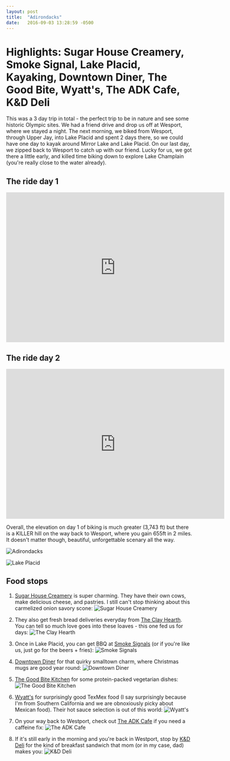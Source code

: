 ```yaml
---
layout: post
title:  "Adirondacks"
date:   2016-09-03 13:28:59 -0500
---
```

# Highlights: Sugar House Creamery, Smoke Signal, Lake Placid, Kayaking, Downtown Diner, The Good Bite, Wyatt's, The ADK Cafe, K&D Deli

This was a 3 day trip in total - the perfect trip to be in nature and see some historic Olympic sites. We had a friend drive and drop us off at Wesport, where we stayed a night. The next morning, we biked from Wesport, through Upper Jay, into Lake Placid and spent 2 days there, so we could have one day to kayak around Mirror Lake and Lake Placid. On our last day, we zipped back to Wesport to catch up with our friend. Lucky for us, we got there a little early, and killed time biking down to explore Lake Champlain (you're really close to the water already).

## The ride day 1

<iframe height='405' width='590' frameborder='0' allowtransparency='true' scrolling='no' src='https://www.strava.com/activities/699314556/embed/35cbc2ae5408ab99f950bd084e17316eda9b4c9b'></iframe>

## The ride day 2

<iframe height='405' width='590' frameborder='0' allowtransparency='true' scrolling='no' src='https://www.strava.com/activities/701782583/embed/fbb8d2d0c7988ccf1655bda0f83f32b5e47b4090'></iframe>

Overall, the elevation on day 1 of biking is much greater (3,743 ft) but there is a KILLER hill on the way back to Wesport, where you gain 655ft in 2 miles. It doesn't matter though, beautiful, unforgettable scenary all the way.

![Adirondacks](https://nycdatabikers.github.io/assets/adirondacks1.jpg)

![Lake Placid](https://nycdatabikers.github.io/assets/adirondacks2.jpg)

## Food stops

1. <a href="http://www.sugarhousecreamery.com" target="_blank">Sugar House Creamery</a> is super charming. They have their own cows, make delicious cheese, and pastries. I still can't stop thinking about this carmelized onion savory scone:
![Sugar House Creamery](https://nycdatabikers.github.io/assets/adirondacks3.jpg)

2. They also get fresh bread deliveries everyday from <a href="http://www.theclayhearth.com/frozen-pizza-and-bread-drop-offs/" target="_blank">The Clay Hearth</a>. You can tell so much love goes into these loaves - this one fed us for days: 
![The Clay Hearth](https://nycdatabikers.github.io/assets/adirondacks4.jpg)

3. Once in Lake Placid, you can get BBQ at <a href="http://www.smokesignalsq.com/" target="_blank">Smoke Signals</a> (or if you're like us, just go for the beers + fries): ![Smoke Signals](https://nycdatabikers.github.io/assets/adirondacks5.jpg)

4. <a href="https://www.tripadvisor.com/Restaurant_Review-g48023-d399400-Reviews-Downtown_Diner-Lake_Placid_New_York.html" target="_blank">Downtown Diner</a> for that quirky smalltown charm, where Christmas mugs are good year round: ![Downtown Diner](https://nycdatabikers.github.io/assets/adirondacks6.jpg)

5. <a href="https://www.yelp.com/biz/the-good-bite-kitchen-lake-placid" target="_blank">The Good Bite Kitchen</a> for some protein-packed vegetarian dishes: ![The Good Bite Kitchen](https://nycdatabikers.github.io/assets/adirondacks7.jpg)

6. <a href="https://www.yelp.com/biz/wyatts-lake-placid" target="_blank">Wyatt's</a> for surprisingly good TexMex food (I say surprisingly because I'm from Southern California and we are obnoxiously picky about Mexican food). Their hot sauce selection is out of this world: ![Wyatt's](https://nycdatabikers.github.io/assets/adirondacks8.jpg)

7. On your way back to Westport, check out <a href="https://www.yelp.com/biz/the-adk-cafe-keene" target="_blank">The ADK Cafe</a> if you need a caffeine fix: ![The ADK Cafe](https://nycdatabikers.github.io/assets/adirondacks9.jpg)

8. If it's still early in the morning and you're back in Westport, stop by <a href="https://www.yelp.com/biz/k-and-d-deli-westport-2" taregt="_blank">K&D Deli</a> for the kind of breakfast sandwich that mom (or in my case, dad) makes you: ![K&D Deli](https://nycdatabikers.github.io/assets/adirondacks10.jpg)
